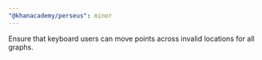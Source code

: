 ```yaml
---
"@khanacademy/perseus": minor
---
```


Ensure that keyboard users can move points across invalid locations for all graphs.

